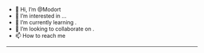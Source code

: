 - 👋 Hi, I’m @Modort
- 👀 I’m interested in ...
- 🌱 I’m currently learning .
- 💞️ I’m looking to collaborate on .
- 📫 How to reach me 
-----------
